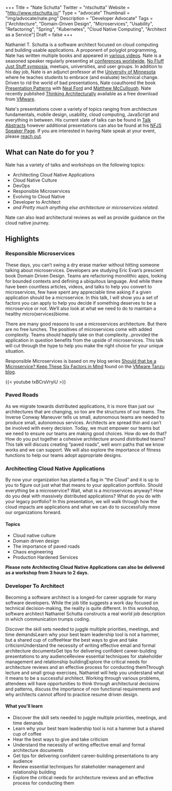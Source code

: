 +++
Title = "Nate Schutta"
Twitter = "ntschutta"
Website = "http://www.ntschutta.io/"
Type = "advocate"
Thumbnail = "img/advocate/nate.png"
Description = "Developer Advocate"
Tags = ["Architecture", "Domain-Driven Design", "Microservices", "Usability", "Refactoring", "Spring", "Kubernetes", "Cloud Native Computing", "Architect as a Service"]
Draft = false
+++

Nathaniel T. Schutta is a software architect focused on cloud computing and building usable applications. A proponent of polyglot programming, Nate has written multiple books and appeared in [various videos](http://www.ntschutta.io/#publications). Nate is a seasoned speaker regularly presenting at [conferences worldwide](http://www.ntschutta.io/#talks), [No Fluff Just Stuff symposia](https://nofluffjuststuff.com/home/main), meetups, universities, and user groups. In addition to his day job, Nate is an adjunct professor at the [University of Minnesota](https://www.umsec.umn.edu) where he teaches students to embrace (and evaluate) technical change. Driven to rid the world of bad presentations, Nate coauthored the book [Presentation Patterns](https://www.safaribooksonline.com/library/view/presentation-patterns/9781491954980/) with [Neal Ford](http://nealford.com) and [Matthew McCullough](http://matthewjmccullough.com). Nate recently published [Thinking Architecturally](https://www.safaribooksonline.com/library/view/thinking-architecturally/9781492034421/) available as a free download from [VMware](https://tanzu.vmware.com/content/ebooks/thinking-architecturally).

Nate's presentations cover a variety of topics ranging from architecture fundamentals, mobile design, usability, cloud computing, JavaScript and everything in between. His current slate of talks can be found in [Talk Abstracts](http://www.ntschutta.io/#abstracts) however additional presentations can also be found at his [NFJS Speaker Page](https://nofluffjuststuff.com/conference/speaker/nathaniel_schutta). If you are interested in having Nate speak at your event, please [reach out](mailto:nschutta@vmware.com).

<!--more-->
## What can Nate do for you ?

Nate has a variety of talks and workshops on the following topics:

* Architecting Cloud Native Applications
* Cloud Native Culture
* DevOps
* Responsible Microservices
* Evolving to Cloud Native
* Developer to Architect
* *and Pretty much anything else architecture or microservices related.*

Nate can also lead architectural reviews as well as provide guidance on the cloud native journey.
## Highlights

### Responsible Microservices

These days, you can’t swing a dry erase marker without hitting someone talking about microservices. Developers are studying Eric Evan’s prescient book Domain Driven Design. Teams are refactoring monolithic apps, looking for bounded contexts and defining a ubiquitous language. And while there have been countless articles, videos, and talks to help you convert to microservices, few have spent any appreciable time asking if a given application should be a microservice. In this talk, I will show you a set of factors you can apply to help you decide if something deserves to be a microservice or not. We’ll also look at what we need to do to maintain a healthy micro(services)biome.

There are many good reasons to use a microservices architecture. But there are no free lunches. The positives of microservices come with added complexity. Teams should happily take on that complexity…provided the application in question benefits from the upside of microservices. This talk will cut through the hype to help you make the right choice for your unique situation.

Responsible Microservices is based on my blog series [Should that be a Microservice? Keep These Six Factors in Mind](https://tanzu.vmware.com/content/blog/should-that-be-a-microservice-keep-these-six-factors-in-mind) found on the [VMware Tanzu blog](https://tanzu.vmware.com/blog).

{{< youtube txBCrsVryiU >}}

### Paved Roads

As we migrate towards distributed applications, it is more than just our architectures that are changing, so too are the structures of our teams. The Inverse Conway Maneuver tells us small, autonomous teams are needed to produce small, autonomous services. Architects are spread thin and can’t be involved with every decision. Today, we must empower our teams but we need to ensure our teams are making good choices. How do we do that? How do you put together a cohesive architecture around distributed teams? This talk will discuss creating “paved roads”, well worn paths that we know works and we can support. We will also explore the importance of fitness functions to help our teams adopt appropriate designs.

### Architecting Cloud Native Applications

By now your organization has planted a flag in “the Cloud” and it is up to you to figure out just what that means to your application portfolio. Should everything be a microservice? Wait, what is a microservices anyway? How do you deal with massively distributed applications? What do you do with your legacy portfolio? In this presentation, we will walk through how the cloud impacts are applications and what we can do to successfully move our organizations forward.
#### Topics
* Cloud native culture
* Domain driven design
* The importance of paved roads
* Chaos engineering
* Production Hardened Services

**Please note Architecting Cloud Native Applications can also be delivered as a workshop from 3 hours to 2 days.**

### Developer To Architect

Becoming a software architect is a longed-for career upgrade for many software developers. While the job title suggests a work day focused on technical decision-making, the reality is quite different. In this workshop, software architect Nathaniel Schutta constructs a real world job description in which communication trumps coding.

Discover the skill sets needed to juggle multiple priorities, meetings, and time demandsLearn why your best team leadership tool is not a hammer, but a shared cup of coffeeHear the best ways to give and take criticismUnderstand the necessity of writing effective email and formal architecture documentsGet tips for delivering confident career-building presentations to any audienceReview essential techniques for stakeholder management and relationship buildingExplore the critical needs for architecture reviews and an effective process for conducting themThrough lecture and small group exercises, Nathaniel will help you understand what it means to be a successful architect. Working through various problems, attendees will have opportunities to think through architectural decisions and patterns, discuss the importance of non functional requirements and why architects cannot afford to practice resume driven design.

#### What you'll learn
* Discover the skill sets needed to juggle multiple priorities, meetings, and time demands
* Learn why your best team leadership tool is not a hammer but a shared cup of coffee
* Hear the best ways to give and take criticism
* Understand the necessity of writing effective email and formal architecture documents
* Get tips for delivering confident career-building presentations to any audience
* Review essential techniques for stakeholder management and relationship building
* Explore the critical needs for architecture reviews and an effective process for conducting them
